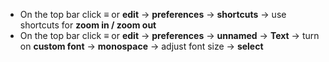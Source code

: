 * On the top bar click **≡** or **edit** &rarr; **preferences** &rarr; **shortcuts** &rarr; use shortcuts for **zoom in / zoom out**
* On the top bar click **≡** or **edit** &rarr; **preferences** &rarr; **unnamed** &rarr; **Text** &rarr; turn on **custom font** &rarr; **monospace** &rarr; adjust font size &rarr; **select**